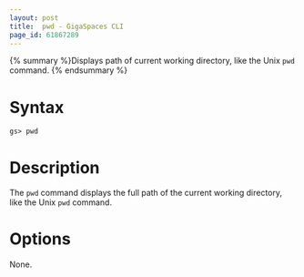 ```yaml
---
layout: post
title:  pwd - GigaSpaces CLI
page_id: 61867289
---
```


{% summary %}Displays path of current working directory, like the Unix `pwd` command. {% endsummary %}

# Syntax

    gs> pwd

# Description

The `pwd` command displays the full path of the current working directory, like the Unix `pwd` command.

# Options

None.
